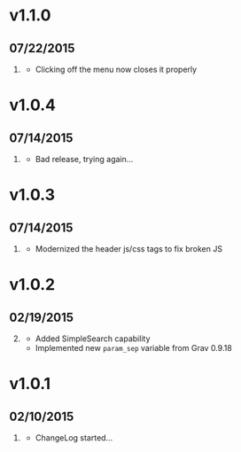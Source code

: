 # v1.1.0
## 07/22/2015

1. [](#bugfix)
    * Clicking off the menu now closes it properly

# v1.0.4
## 07/14/2015

1. [](#bugfix)
    * Bad release, trying again...

# v1.0.3
## 07/14/2015

1. [](#bugfix)
    * Modernized the header js/css tags to fix broken JS

# v1.0.2
## 02/19/2015

2. [](#improved)
	* Added SimpleSearch capability
    * Implemented new `param_sep` variable from Grav 0.9.18

# v1.0.1
## 02/10/2015

1. [](#new)
    * ChangeLog started...
